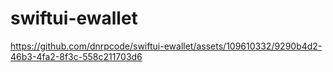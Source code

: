 # swiftui-ewallet



https://github.com/dnrpcode/swiftui-ewallet/assets/109610332/9290b4d2-46b3-4fa2-8f3c-558c211703d6

